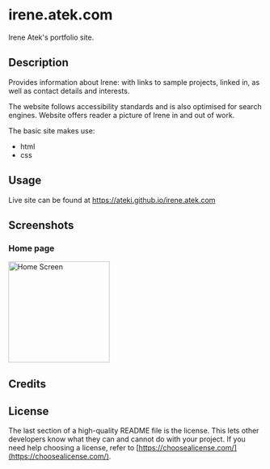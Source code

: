 # irene.atek.com
Irene Atek's portfolio site.


## Description

Provides information about Irene: with links to sample projects, linked in, 
as well as contact details and interests.

The website follows accessibility standards and is also optimised for search engines.
Website offers reader a picture of Irene in and out of work.

The basic site makes use:

- html
- css

## Usage
Live site can be found at https://ateki.github.io/irene.atek.com

## Screenshots


### Home page
<img src=assets/images/screenshot-landingpage.png alt="Home Screen" width="200" style=" margin-right: 10px;" />



## Credits




## License

The last section of a high-quality README file is the license. This lets other developers know what they can and cannot do with your project. If you need help choosing a license, refer to [https://choosealicense.com/](https://choosealicense.com/).



